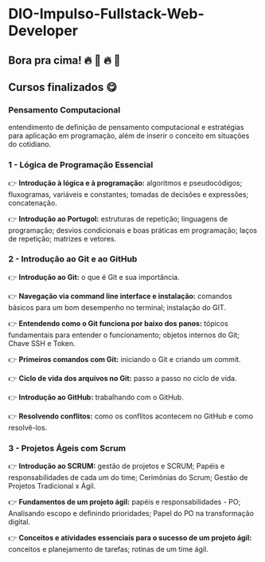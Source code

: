 # DIO-Impulso-Fullstack-Web-Developer
## Bora pra cima! 🔥 🚀 🔥 🚀


## Cursos finalizados 😋 
### Pensamento Computacional  
entendimento de definição de pensamento computacional e estratégias para aplicação em programação, além de inserir o conceito em situações do cotidiano.

### 1 - Lógica de Programação Essencial 
👉 **Introdução à lógica e à programação:** algoritmos e pseudocódigos; fluxogramas, variáveis e constantes; tomadas de decisões e expressões; concatenação.

👉 **Introdução ao Portugol:** estruturas de repetição; linguagens de programação; desvios condicionais e boas práticas em programação; laços de repetição; matrizes e vetores. 

### 2 - Introdução ao Git e ao GitHub
👉 **Introdução ao Git:** o que é Git e sua importância.

👉 **Navegação via command line interface e instalação:** comandos básicos para um bom desempenho no terminal; instalação do GIT. 

👉 **Entendendo como o Git funciona por baixo dos panos:** tópicos fundamentais para entender o funcionamento; objetos internos do Git; Chave SSH e Token.

👉 **Primeiros comandos com Git:** iniciando o Git e criando um commit.

👉 **Ciclo de vida dos arquivos no Git:** passo a passo no ciclo de vida.

👉 **Introdução ao GitHub:** trabalhando com o GitHub.

👉 **Resolvendo conflitos:** como os conflitos acontecem no GitHub e como resolvê-los. 

### 3 - Projetos Ágeis com Scrum
👉 **Introdução ao SCRUM:** gestão de projetos e SCRUM; Papéis e responsabilidades de cada um do time; Cerimônias do Scrum; Gestão de Projetos Tradicional x Ágil.

👉 **Fundamentos de um projeto ágil:** papéis e responsabilidades - PO; Analisando escopo e definindo prioridades; Papel do PO na transformação digital.

👉 **Conceitos e atividades essenciais para o sucesso de um projeto ágil:** conceitos e planejamento de tarefas; rotinas de um time ágil. 






